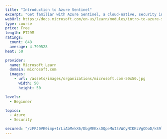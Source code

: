 ```yaml
---
title: "Introduction to Azure Sentinel"
excerpt: "Get familiar with Azure Sentinel, a cloud-native, security information and event management (SIEM) service."
webUrl: https://docs.microsoft.com/en-us/learn/modules/intro-to-azure-sentinel/
type: course
price: Free
length: PT29M
ratings:
  count: 848
  average: 4.799528
heat: 50

provider:
  name: Microsoft Learn
  domain: microsoft.com
  images:
    - url: /assets/images/organizations/microsoft.com-50x50.jpg
      width: 50
      height: 50

levels:
  - Beginner

topics:
  - Azure
  - Security

secured: "/zFFJ0VE0imp+1rLiAbMekX6/DbgMEKxsDQpeMuI3VWCyNIKKzVgQDoD/kS9l58Gq3QEy6o5ShjwLdmQB70X3o0k3F8IAKGhUaJMUIT5NMfs20GaYHQi6kNWuHkjhHjVZzuD5wfs+4Y9+yT8ISxNMJ8IAPQGQ0hKa55YRmr0gmuNrrcmRJxegVFylfG2T6peVgudPtjN5iVb/4ANVX5l3GMsZBdQcl/GyiCJqGPUMnKEh4POvZ1p48wrvURUFhx4phi7WFu5KM2VJeIiNC8HxD588Q3QKBdIKExG6b+q+X47j/YsXHDc6/c6cD3Ek3GUJ+hjrJPJfKRjmj/YPjTyeqakOdCQJlNryqkejlhCno3qwjfKiMCryCWmeI8kyNIfervDRlLfscx3309IVkST1M24FRUAV1InrcPam43Fotc=;Y8wR3jJl5cTdbG6+2xs41A=="
---
```


